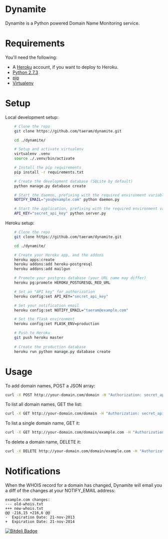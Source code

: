 Dynamite
========

Dynamite is a Python powered Domain Name Monitoring service.

Requirements
============
You'll need the following:

* A [Heroku](https://www.heroku.com/) account, if you want to deploy to Heroku.
* [Python 2.7.3](http://www.python.org/)
* [pip](https://github.com/pypa/pip)
* [Virtualenv](https://github.com/pypa/virtualenv)

Setup
=====
Local development setup:
```bash
    # Clone the repo
    git clone https://github.com/taeram/dynamite.git

    cd ./dynamite/

    # Setup and activate virtualenv
    virtualenv .venv
    source ./.venv/bin/activate

    # Install the pip requirements
    pip install -r requirements.txt

    # Create the development database (SQLite by default)
    python manage.py database create

    # Start the daemon, prefixing with the required environment variables
    NOTIFY_EMAIL="you@example.com" python daemon.py

    # Start the application, prefixing with the required environment variables
    API_KEY="secret_api_key" python server.py
```

Heroku setup:
```bash
    # Clone the repo
    git clone https://github.com/taeram/dynamite.git

    cd ./dynamite/

    # Create your Heroku app, and the addons
    heroku apps:create
    heroku addons:add heroku-postgresql
    heroku addons:add mailgun

    # Promote your postgres database (your URL name may differ)
    heroku pg:promote HEROKU_POSTGRESQL_RED_URL

    # Set an "API key" for authorization
    heroku config:set API_KEY="secret_api_key"

    # Set your notification email
    heroku config:set NOTIFY_EMAIL="taeram@example.com"

    # Set the flask environment
    heroku config:set FLASK_ENV=production

    # Push to Heroku
    git push heroku master
    
    # Create the production database
    heroku run python manage.py database create
```

Usage
=====

To add domain names, POST a JSON array:

```bash
curl -X POST http://your-domain.com/domain -H "Authorization: secret_api_key" -d '[ "example.com", "example2.com" ]'
```

To list all domain names, GET the list:

```bash
curl -X GET http://your-domain.com/domain -H "Authorization: secret_api_key"
```

To list a single domain name, GET it:

```bash
curl -X GET http://your-domain.com/domain/example.com -H "Authorization: secret_api_key"
```

To delete a domain name, DELETE it:

```bash
curl -X DELETE http://your-domain.com/domain/example.com -H "Authorization: secret_api_key"
```

Notifications
=============

When the WHOIS record for a domain has changed, Dynamite will email you a diff of the changes at your NOTIFY_EMAIL address:

```
example.com changes:
--- old-whois.txt
+++ new-whois.txt
@@ -216,15 +216,6 @@
-  Expiration Date: 21-nov-2013
+  Expiration Date: 21-nov-2014
```


[![Bitdeli Badge](https://d2weczhvl823v0.cloudfront.net/taeram/dynamite/trend.png)](https://bitdeli.com/free "Bitdeli Badge")

